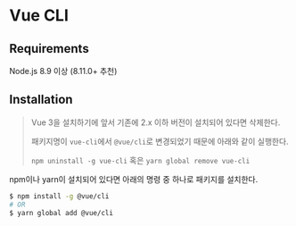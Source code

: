 # Vue CLI

## Requirements

Node.js 8.9 이상 (8.11.0+ 추천)

## Installation

> Vue 3을 설치하기에 앞서 기존에 2.x 이하 버전이 설치되어 있다면 삭제한다.
>
> 패키지명이 `vue-cli`에서 `@vue/cli`로 변경되었기 때문에 아래와 같이 실행한다.
>
> `npm uninstall -g vue-cli` 혹은 `yarn global remove vue-cli`

npm이나 yarn이 설치되어 있다면 아래의 명령 중 하나로 패키지를 설치한다.

```bash
$ npm install -g @vue/cli
# OR
$ yarn global add @vue/cli
```



